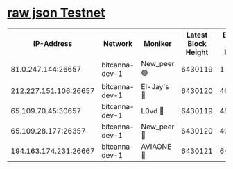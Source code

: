 [raw json Testnet](https://rpc-check.bcat.stavr.tech/bcat/rpc-bcat-result.json)
=


<table><tr><th>IP-Address</th><th>Network</th><th>Moniker</th><th>Latest Block Height</th><th>Earliest Block Height</th><th>Catching Up</th><th>Tx Index</th><th>Voting Power</th><th>Scan Time</th></tr><tr><td>81.0.247.144:26657</td><td>bitcanna-dev-1</td><td>New_peer 🟢</td><td>6430119</td><td>1</td><td>False</td><td>on</td><td>0</td><td>2024-02-14T01:27:22.644090999UTC</td></tr><tr><td>212.227.151.106:26657</td><td>bitcanna-dev-1</td><td>El-Jay's 🔴</td><td>6430120</td><td>4670391</td><td>False</td><td>on</td><td>2218164</td><td>2024-02-14T01:27:29.485494801UTC</td></tr><tr><td>65.109.70.45:30657</td><td>bitcanna-dev-1</td><td>L0vd 🔴</td><td>6430119</td><td>4828155</td><td>False</td><td>on</td><td>307920</td><td>2024-02-14T01:27:23.006502195UTC</td></tr><tr><td>65.109.28.177:26357</td><td>bitcanna-dev-1</td><td>New_peer 🔴</td><td>6430120</td><td>4952911</td><td>False</td><td>on</td><td>2237067</td><td>2024-02-14T01:27:29.951348149UTC</td></tr><tr><td>194.163.174.231:26667</td><td>bitcanna-dev-1</td><td>AVIAONE 🔴</td><td>6430121</td><td>6428591</td><td>False</td><td>on</td><td>1949865</td><td>2024-02-14T01:27:34.371691918UTC</td></tr></table>